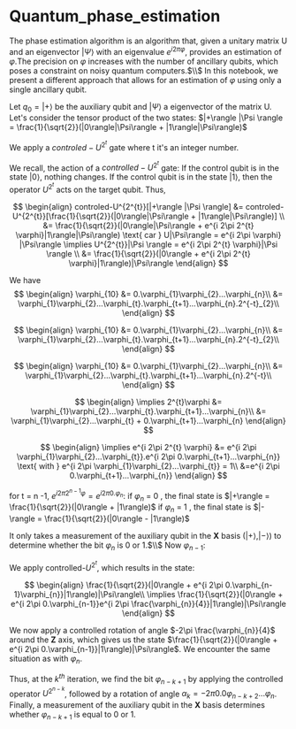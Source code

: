 # Quantum_phase_estimation
The phase estimation algorithm is an algorithm that, given a unitary matrix U and an eigenvector $|\Psi \rangle$ with an eigenvalue $e^{i 2\pi \varphi}$, provides an estimation of $\varphi$.The precision on $\varphi$ increases with the number of ancillary qubits, which poses a constraint on noisy quantum computers.$\\$
In this notebook, we present a different approach that allows for an estimation of $\varphi$ using only a single ancillary qubit.

Let $q_{0} = |+\rangle$ be the auxiliary qubit and $|\Psi\rangle$ a eigenvector of the matrix U. Let's consider the tensor product of the two states:
$|+\rangle |\Psi \rangle = \frac{1}{\sqrt{2}}(|0\rangle|\Psi\rangle + |1\rangle|\Psi\rangle)$

We apply a $controled-U^{2^{t}}$ gate where t it's an integer number.

We recall, the action of a $controlled-U^{2^{t}}$ gate:
If the control qubit is in the state $|0\rangle$, nothing changes. If the control qubit is in the state $|1\rangle$, then the operator $U^{2^{t}}$ acts on the target qubit. Thus,


$$
\begin{align}
controled-U^{2^{t}}[|+\rangle |\Psi \rangle] &= controled-U^{2^{t}}[\frac{1}{\sqrt{2}}(|0\rangle|\Psi\rangle + |1\rangle|\Psi\rangle)] \\
&= \frac{1}{\sqrt{2}}(|0\rangle|\Psi\rangle + e^{i 2\pi 2^{t} \varphi}|1\rangle|\Psi\rangle) \text{ car } U|\Psi\rangle = e^{i 2\pi \varphi} |\Psi\rangle \implies  U^{2^{t}}|\Psi \rangle = e^{i 2\pi 2^{t} \varphi}|\Psi \rangle \\
&= \frac{1}{\sqrt{2}}(|0\rangle +  e^{i 2\pi 2^{t} \varphi}|1\rangle)|\Psi\rangle
\end{align}
$$ 


We have
$$
\begin{align}
\varphi_{10} &= 0.\varphi_{1}\varphi_{2}...\varphi_{n}\\
&= \varphi_{1}\varphi_{2}...\varphi_{t}.\varphi_{t+1}...\varphi_{n}.2^{-t}_{2}\\
\end{align}
$$

$$
\begin{align}
\varphi_{10} &= 0.\varphi_{1}\varphi_{2}...\varphi_{n}\\
&= \varphi_{1}\varphi_{2}...\varphi_{t}.\varphi_{t+1}...\varphi_{n}.2^{-t}_{2}\\
\end{align}
$$




$$
\begin{align}
\varphi_{10} &= 0.\varphi_{1}\varphi_{2}...\varphi_{n}\\
&= \varphi_{1}\varphi_{2}...\varphi_{t}.\varphi_{t+1}...\varphi_{n}.2^{-t}\\
\end{align}
$$


$$
\begin{align}
\implies 2^{t}\varphi &= \varphi_{1}\varphi_{2}...\varphi_{t}.\varphi_{t+1}...\varphi_{n}\\
&= \varphi_{1}\varphi_{2}...\varphi_{t} + 0.\varphi_{t+1}...\varphi_{n}
\end{align}
$$


$$
\begin{align}
\implies e^{i 2\pi 2^{t} \varphi} &= e^{i 2\pi \varphi_{1}\varphi_{2}...\varphi_{t}}.e^{i 2\pi 0.\varphi_{t+1}...\varphi_{n}} \text{ with } e^{i 2\pi \varphi_{1}\varphi_{2}...\varphi_{t}} = 1\\
&=e^{i 2\pi 0.\varphi_{t+1}...\varphi_{n}}
\end{align}
$$

for t = n -1, $e^{i 2\pi 2^{n-1} \varphi} = e^{i 2\pi 0.\varphi_{n}}$:
if $\varphi_{n}$ = 0 , the final state is $|+\rangle = \frac{1}{\sqrt{2}}(|0\rangle + |1\rangle)$
if $\varphi_{n}$ = 1 , the final state is $|-\rangle = \frac{1}{\sqrt{2}}(|0\rangle - |1\rangle)$

It only takes a measurement of the auxiliary qubit in the **X** basis ($|+\rangle, |-\rangle$) to determine whether the bit $\varphi_{n}$ is 0 or 1.$\\$
Now $\varphi_{n-1}:$

We apply controlled-$U^{2^{t}}$, which results in the state:

$$
\begin{align}
\frac{1}{\sqrt{2}}(|0\rangle +  e^{i 2\pi 0.\varphi_{n-1}\varphi_{n}}|1\rangle)|\Psi\rangle\\
\implies \frac{1}{\sqrt{2}}(|0\rangle +  e^{i 2\pi 0.\varphi_{n-1}}e^{i 2\pi \frac{\varphi_{n}}{4}}|1\rangle)|\Psi\rangle
\end{align}
$$

We now apply a controlled rotation of angle $-2\pi \frac{\varphi_{n}}{4}$ around the **Z** axis, which gives us the state $\frac{1}{\sqrt{2}}(|0\rangle +  e^{i 2\pi 0.\varphi_{n-1}}|1\rangle)|\Psi\rangle$. We encounter the same situation as with $\varphi_{n}$.

Thus, at the $k^{th}$ iteration, we find the bit $\varphi_{n-k+1}$ by applying the controlled operator $U^{2^{n-k}}$, followed by a rotation of angle $\alpha_{k} = -2 \pi 0.0 \varphi_{n-k+2}...\varphi_{n}$. Finally, a measurement of the auxiliary qubit in the **X** basis determines whether $\varphi_{n-k+1}$ is equal to 0 or 1.

